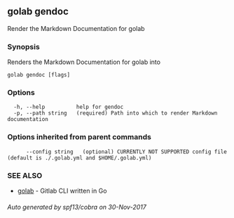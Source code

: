 ## golab gendoc

Render the Markdown Documentation for golab

### Synopsis


Renders the Markdown Documentation for golab into <PATH>

```
golab gendoc [flags]
```

### Options

```
  -h, --help          help for gendoc
  -p, --path string   (required) Path into which to render Markdown documentation
```

### Options inherited from parent commands

```
      --config string   (optional) CURRENTLY NOT SUPPORTED config file (default is ./.golab.yml and $HOME/.golab.yml)
```

### SEE ALSO
* [golab](golab.md)	 - Gitlab CLI written in Go

###### Auto generated by spf13/cobra on 30-Nov-2017
